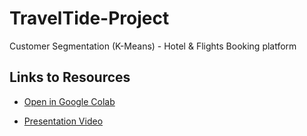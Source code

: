 # TravelTide-Project
Customer Segmentation (K-Means) - Hotel &amp; Flights Booking platform  

## Links to Resources

- [Open in Google Colab](https://colab.research.google.com/drive/1uCjS1fcmxf15ExYl0OOj-91fEJ2h0ICg?usp=sharing)

- [Presentation Video](https://mega.nz/file/IToyBBZS#HjhJYov15hZcn1_4tc_8DgSgOwtNTx5bptt4tur81ac)
